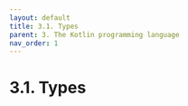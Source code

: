 ```yaml
---
layout: default
title: 3.1. Types
parent: 3. The Kotlin programming language
nav_order: 1
---
```


# 3.1. Types
